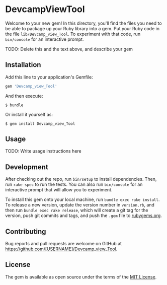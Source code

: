 # DevcampViewTool

Welcome to your new gem! In this directory, you'll find the files you need to be able to package up your Ruby library into a gem. Put your Ruby code in the file `lib/Devcamp_view_Tool`. To experiment with that code, run `bin/console` for an interactive prompt.

TODO: Delete this and the text above, and describe your gem

## Installation

Add this line to your application's Gemfile:

```ruby
gem 'Devcamp_view_Tool'
```

And then execute:

    $ bundle

Or install it yourself as:

    $ gem install Devcamp_view_Tool

## Usage

TODO: Write usage instructions here

## Development

After checking out the repo, run `bin/setup` to install dependencies. Then, run `rake spec` to run the tests. You can also run `bin/console` for an interactive prompt that will allow you to experiment.

To install this gem onto your local machine, run `bundle exec rake install`. To release a new version, update the version number in `version.rb`, and then run `bundle exec rake release`, which will create a git tag for the version, push git commits and tags, and push the `.gem` file to [rubygems.org](https://rubygems.org).

## Contributing

Bug reports and pull requests are welcome on GitHub at https://github.com/[USERNAME]/Devcamp_view_Tool.


## License

The gem is available as open source under the terms of the [MIT License](http://opensource.org/licenses/MIT).

